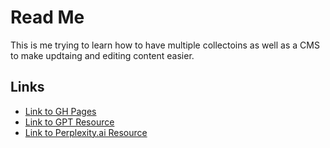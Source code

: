 # Read Me
This is me trying to learn how to have multiple collectoins as well as a CMS to make updtaing and editing content easier.

## Links
- [Link to GH Pages](https://stewarthines.github.io/cms-site-test/)
- [Link to GPT Resource](https://chatgpt.com/c/67bb948c-c518-8000-981c-04806345ca60)
- [Link to Perplexity.ai Resource](https://www.perplexity.ai/search/i-need-help-building-a-website-9OV.bdmjSwicavNfTCXXrg)

